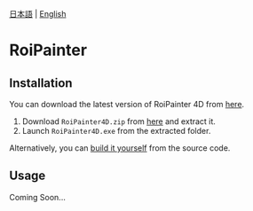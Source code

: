 [日本語](README.md) | [English](README_en.md)

# RoiPainter

## Installation
You can download the latest version of RoiPainter 4D from [here](https://github.com/InteractiveGraphicsLab/RoiPainter/releases).
1. Download `RoiPainter4D.zip` from [here](https://github.com/InteractiveGraphicsLab/RoiPainter/releases) and extract it.
2. Launch `RoiPainter4D.exe` from the extracted folder.

Alternatively, you can [build it yourself](HowToBuild_en.md) from the source code.

## Usage
Coming Soon...
